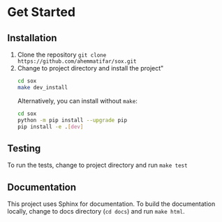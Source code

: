 # Get Started

## Installation
1. Clone the repository `git clone https://github.com/ahemmatifar/sox.git`
2. Change to project directory and install the project"
   ```bash
   cd sox
   make dev_install
   ```
   Alternatively, you can install without `make`:
   ```bash
   cd sox
   python -m pip install --upgrade pip
   pip install -e .[dev]
   ```

## Testing
To run the tests, change to project directory and run `make test`

## Documentation
This project uses Sphinx for documentation. To build the documentation locally, change to docs directory (`cd docs`)
and run `make html`.